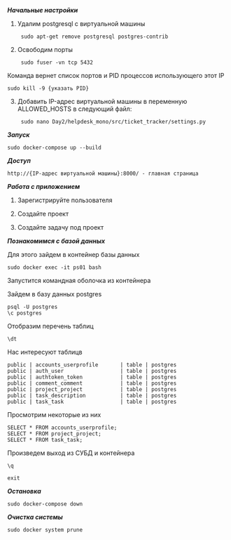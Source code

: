 ***Начальные настройки***

1) Удалим postgresql c виртуальной машины

        sudo apt-get remove postgresql postgres-contrib

2) Освободим порты

        sudo fuser -vn tcp 5432

Команда вернет список портов и PID процессов использующего этот IP

    sudo kill -9 {указать PID}

3) Добавить IP-адрес виртуальной машины в переменную ALLOWED_HOSTS в следующий файл:
    
        sudo nano Day2/helpdesk_mono/src/ticket_tracker/settings.py 

***Запуск***

    sudo docker-compose up --build

***Доступ***

    http://{IP-адрес виртуальной машины}:8000/ - главная страница

***Работа с приложением***

1) Зарегистрируйте пользователя

2) Создайте проект

3) Создайте задачу под проект

***Познакомимся с базой данных***

Для этого зайдем в контейнер базы данных 

    sudo docker exec -it ps01 bash

Запустится командная оболочка из контейнера

Зайдем в базу данных postgres

    psql -U postgres
    \c postgres

Отобразим перечень таблиц

    \dt

Нас интересуют таблицв

    public | accounts_userprofile       | table | postgres
    public | auth_user                  | table | postgres
    public | authtoken_token            | table | postgres
    public | comment_comment            | table | postgres
    public | project_project            | table | postgres
    public | task_description           | table | postgres
    public | task_task                  | table | postgres

Просмотрим некоторые из них

    SELECT * FROM accounts_userprofile;
    SELECT * FROM project_project;
    SELECT * FROM task_task;

Произведем выход из СУБД и контейнера

    \q

    exit
    
***Остановка***

    sudo docker-compose down

***Очистка системы***

    sudo docker system prune
